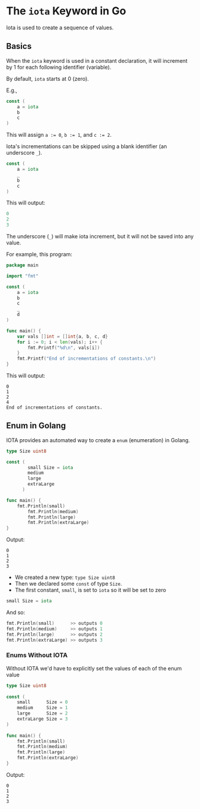 
# The `iota` Keyword in Go

Iota is used to create a sequence of values.


## Basics

When the `iota` keyword is used in a constant declaration, it will
increment by 1 for each following identifier (variable).

By default, `iota` starts at 0 (zero).

E.g.,
```go
const (
    a = iota
    b
    c
)
```
This will assign `a := 0`, `b := 1`, and `c := 2`.


Iota's incrementations can be skipped using a blank identifier (an underscore `_`).

```go
const (
    a = iota
    _
    b
    c
)
```
This will output:
```go
0
2
3
```
The underscore (`_`) will make iota increment, but it will not be saved into any value.




For example, this program:
```go
package main

import "fmt"

const (
	a = iota
	b
	c
	_
	d
)

func main() {
	var vals []int = []int{a, b, c, d}
	for i := 0; i < len(vals); i++ {
		fmt.Printf("%d\n", vals[i])
	}
	fmt.Printf("End of incrementations of constants.\n")
}
```
This will output:
```plaintext
0
1
2
4
End of incrementations of constants.
```



## Enum in Golang

IOTA provides an automated way to create a `enum` (enumeration) in Golang.

```go
type Size uint8

const (
        small Size = iota
        medium
        large
        extraLarge
      )

func main() {
    fmt.Println(small)
        fmt.Println(medium)
        fmt.Println(large)
        fmt.Println(extraLarge)
}
```
Output:
```plaintext
0
1
2
3
```

* We created a new type: `type Size uint8`
* Then we declared some `const` of type `Size`.
* The first constant, `small`, is set to `iota` so it will be set to zero
```go
small Size = iota
```

And so:
```go
fmt.Println(small)      >> outputs 0  
fmt.Println(medium)     >> outputs 1
fmt.Println(large)      >> outputs 2
fmt.Println(extraLarge) >> outputs 3
```

### Enums Without IOTA
Without IOTA we'd have to explicitly set the values of each of the enum value

```go
type Size uint8
 
const (
    small      Size = 0
    medium     Size = 1
    large      Size = 2
    extraLarge Size = 3
)
 
func main() {
    fmt.Println(small)
    fmt.Println(medium)
    fmt.Println(large)
    fmt.Println(extraLarge)
}
```
Output:
```plaintext
0
1
2
3
```



